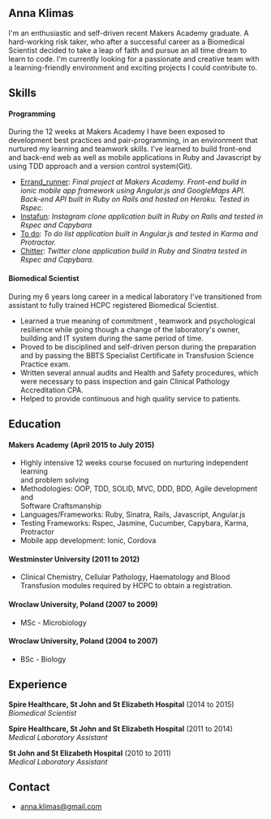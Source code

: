 ## Anna Klimas

I'm an enthusiastic and self-driven recent Makers Academy graduate. A hard-working risk taker, who after a successful career as a Biomedical Scientist decided to take a leap of faith and pursue an all time dream to learn to code. 
I'm currently looking for a passionate and creative team with a learning-friendly environment and exciting projects I could contribute to. 

## Skills

#### Programming

During the 12 weeks at Makers Academy I have been exposed to development best practices and pair-programming, in an environment that nurtured my learning and teamwork skills. I've learned to build front-end and back-end web as well as mobile applications in Ruby and Javascript by using TDD approach and a version control system(Git).

- [Errand_runner](https://github.com/AnnaKL/errand-runner-ionic): *Final project at Makers Academy. Front-end build in ionic mobile app framework using Angular.js and GoogleMaps API. Back-end API built in Ruby on Rails and hosted on Heroku. Tested in Rspec.*
- [Instafun](https://github.com/AnnaKL/instagram-challenge): *Instagram clone application built in Ruby on Rails and tested in Rspec and Capybara*
- [To do](https://github.com/AnnaKL/todo_challenge): *To do list application built in Angular.js and tested in Karma and Protractor.*
- [Chitter](https://github.com/AnnaKL/chitter-challenge): *Twitter clone application build in Ruby and Sinatra tested in Rspec and Capybara.*

#### Biomedical Scientist

During my 6 years long career in a medical laboratory I've transitioned from assistant to fully trained HCPC registered Biomedical Scientist. 

- Learned a true meaning of commitment , teamwork and psychological resilience while going though a change of the laboratory's owner, building and IT system during the same period of time.
- Proved to be disciplined and self-driven person during the preparation and by passing the BBTS Specialist Certificate in Transfusion Science Practice exam.
- Written several annual audits and Health and Safety procedures, which were necessary to pass inspection and gain Clinical Pathology Accreditation CPA.
- Helped to provide continuous and high quality service to patients.


## Education

#### Makers Academy (April 2015 to July 2015)

- Highly intensive 12 weeks course focused on nurturing independent learning  
  and problem solving
- Methodologies: OOP, TDD, SOLID, MVC, DDD, BDD, Agile development and  
  Software Craftsmanship
- Languages/Frameworks: Ruby, Sinatra, Rails, Javascript, Angular.js
- Testing Frameworks: Rspec, Jasmine, Cucumber, Capybara, Karma, Protractor
- Mobile app development: Ionic, Cordova

#### Westminster University (2011 to 2012)

- Clinical Chemistry, Cellular Pathology, Haematology and Blood 
  Transfusion modules required by HCPC to obtain a registration.

#### Wroclaw University, Poland (2007 to 2009)

- MSc - Microbiology

#### Wroclaw University, Poland (2004 to 2007)

- BSc - Biology


## Experience

**Spire Healthcare, St John and St Elizabeth Hospital** (2014 to 2015)  
*Biomedical Scientist*  

**Spire Healthcare, St John and St Elizabeth Hospital** (2011 to 2014)  
*Medical Laboratory Assistant* 

**St John and St Elizabeth Hospital** (2010 to 2011)  
*Medical Laboratory Assistant*   

## Contact

- anna.klimas@gmail.com
